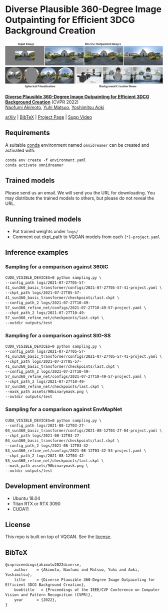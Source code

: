 # Diverse Plausible 360-Degree Image Outpainting for Efficient 3DCG Background Creation

![teaser](assets/teaser.png)

[**Diverse Plausible 360-Degree Image Outpainting for Efficient 3DCG Background Creation**](https://akmtn.github.io/omni-dreamer/) (CVPR 2022)<br/>
[Naofumi Akimoto](https://akmtn.github.io/resume.pdf), 
[Yuhi Matsuo](https://ishyuhi.github.io/ImsoHappyYuhi),
[Yoshimitsu Aoki](https://aoki-medialab.jp/home-en/)<br/>


[arXiv](http://arxiv.org/abs/2203.14668) | [BibTeX](#bibtex) | [Project Page](https://akmtn.github.io/omni-dreamer/) | [Supp Video](https://www.youtube.com/watch?v=FxfudEt_Fds)

## Requirements
A suitable [conda](https://conda.io/) environment named `omnidreamer` can be created
and activated with:

```
conda env create -f environment.yaml
conda activate omnidreamer
```


## Trained models
Please send us an email. We will send you the URL for downloading. You may distribute the trained models to others, but please do not reveal the URL.


## Running trained models
- Put trained weights under `logs/`
- Comment out ckpt_path to VQGAN models from each `{*}-project.yaml`


## Inference examples
### Sampling for a comparison against 360IC
```
CUDA_VISIBLE_DEVICES=0 python sampling.py \
--config_path logs/2021-07-27T05-57-41_sun360_basic_transformer/configs/2021-07-27T05-57-41-project.yaml \
--ckpt_path logs/2021-07-27T05-57-41_sun360_basic_transformer/checkpoints/last.ckpt \
--config_path_2 logs/2021-07-27T10-49-57_sun360_refine_net/configs/2021-07-27T10-49-57-project.yaml \
--ckpt_path_2 logs/2021-07-27T10-49-57_sun360_refine_net/checkpoints/last.ckpt \
--outdir outputs/test
```

### Sampling for a comparison against SIG-SS
```
CUDA_VISIBLE_DEVICES=0 python sampling.py \
--config_path logs/2021-07-27T05-57-41_sun360_basic_transformer/configs/2021-07-27T05-57-41-project.yaml \
--ckpt_path logs/2021-07-27T05-57-41_sun360_basic_transformer/checkpoints/last.ckpt \
--config_path_2 logs/2021-07-27T10-49-57_sun360_refine_net/configs/2021-07-27T10-49-57-project.yaml \
--ckpt_path_2 logs/2021-07-27T10-49-57_sun360_refine_net/checkpoints/last.ckpt \
--mask_path assets/90binarymask.png \
--outdir outputs/test
```


### Sampling for a comparison against EnvMapNet
```
CUDA_VISIBLE_DEVICES=0 python sampling.py \
--config_path logs/2021-08-12T03-27-04_sun360_basic_transformer/configs/2021-08-12T03-27-04-project.yaml \
--ckpt_path logs/2021-08-12T03-27-04_sun360_basic_transformer/checkpoints/last.ckpt \
--config_path_2 logs/2021-08-12T03-42-53_sun360_refine_net/configs/2021-08-12T03-42-53-project.yaml \
--ckpt_path_2 logs/2021-08-12T03-42-53_sun360_refine_net/checkpoints/last.ckpt \
--mask_path assets/90binarymask.png \
--outdir outputs/test
```


## Development environment
- Ubuntu 18.04
- Titan RTX or RTX 3090
- CUDA11


## License
This repo is built on top of VQGAN. See the [license](https://github.com/CompVis/taming-transformers/blob/master/License.txt).


## BibTeX
```
@inproceedings{akimoto2022diverse,
    author    = {Akimoto, Naofumi and Matsuo, Yuhi and Aoki, Yoshimitsu},
    title     = {Diverse Plausible 360-Degree Image Outpainting for Efficient 3DCG Background Creation},
    booktitle   = {Proceedings of the IEEE/CVF Conference on Computer Vision and Pattern Recognition (CVPR)},
    year      = {2022},
}
```
